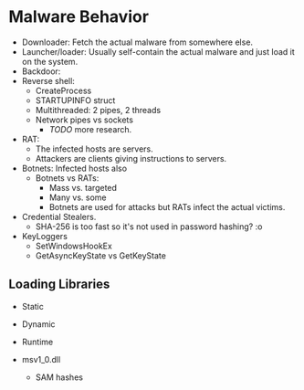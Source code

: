 # Malware Behavior

- Downloader: Fetch the actual malware from somewhere else.
- Launcher/loader: Usually self-contain the actual malware and just load it on the system.
- Backdoor:
- Reverse shell:
    - CreateProcess
    - STARTUPINFO struct
    - Multithreaded: 2 pipes, 2 threads
    - Network pipes vs sockets
        - *TODO* more research.
- RAT:
    - The infected hosts are servers.
    - Attackers are clients giving instructions to servers.
- Botnets: Infected hosts also
    - Botnets vs RATs:
        - Mass vs. targeted
        - Many vs. some
        - Botnets are used for attacks but RATs infect the actual victims.
- Credential Stealers.
    - SHA-256 is too fast so it's not used in password hashing? :o
- KeyLoggers
    - SetWindowsHookEx
    - GetAsyncKeyState vs GetKeyState

## Loading Libraries

- Static
- Dynamic
- Runtime

- msv1_0.dll
    - SAM hashes
